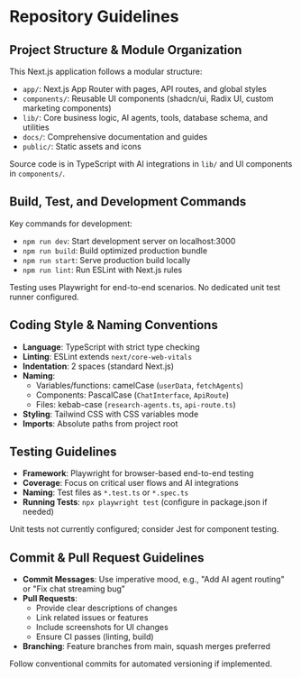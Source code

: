 # Repository Guidelines

## Project Structure & Module Organization

This Next.js application follows a modular structure:

- `app/`: Next.js App Router with pages, API routes, and global styles
- `components/`: Reusable UI components (shadcn/ui, Radix UI, custom marketing components)
- `lib/`: Core business logic, AI agents, tools, database schema, and utilities
- `docs/`: Comprehensive documentation and guides
- `public/`: Static assets and icons

Source code is in TypeScript with AI integrations in `lib/` and UI components in `components/`.

## Build, Test, and Development Commands

Key commands for development:

- `npm run dev`: Start development server on localhost:3000
- `npm run build`: Build optimized production bundle
- `npm run start`: Serve production build locally
- `npm run lint`: Run ESLint with Next.js rules

Testing uses Playwright for end-to-end scenarios. No dedicated unit test runner configured.

## Coding Style & Naming Conventions

- **Language**: TypeScript with strict type checking
- **Linting**: ESLint extends `next/core-web-vitals`
- **Indentation**: 2 spaces (standard Next.js)
- **Naming**:
  - Variables/functions: camelCase (`userData`, `fetchAgents`)
  - Components: PascalCase (`ChatInterface`, `ApiRoute`)
  - Files: kebab-case (`research-agents.ts`, `api-route.ts`)
- **Styling**: Tailwind CSS with CSS variables mode
- **Imports**: Absolute paths from project root

## Testing Guidelines

- **Framework**: Playwright for browser-based end-to-end testing
- **Coverage**: Focus on critical user flows and AI integrations
- **Naming**: Test files as `*.test.ts` or `*.spec.ts`
- **Running Tests**: `npx playwright test` (configure in package.json if needed)

Unit tests not currently configured; consider Jest for component testing.

## Commit & Pull Request Guidelines

- **Commit Messages**: Use imperative mood, e.g., "Add AI agent routing" or "Fix chat streaming bug"
- **Pull Requests**:
  - Provide clear descriptions of changes
  - Link related issues or features
  - Include screenshots for UI changes
  - Ensure CI passes (linting, build)
- **Branching**: Feature branches from main, squash merges preferred

Follow conventional commits for automated versioning if implemented.